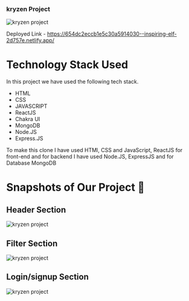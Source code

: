 
### kryzen Project ####


![kryzen project](https://github.com/Rahulzhp/photos/assets/107567053/9fc24446-f2c0-4fdf-9055-5ac4f400ae4b)


Deployed Link - https://654dc2eccb1e5c30a5914030--inspiring-elf-2d757e.netlify.app/



# Technology Stack Used

In this project we have used the following tech stack.

- HTML
- CSS
- JAVASCRIPT
- ReactJS
- Chakra UI
- MongoDB
- Node.JS
- Express.JS


To make this clone I have used HTMl, CSS and JavaScript, ReactJS for front-end and for backend I have used Node.JS, ExpressJS and for Database MongoDB


# Snapshots of Our Project 📸

## Header Section

![kryzen project](https://github.com/Rahulzhp/photos/assets/107567053/7b0825f4-5b08-44e8-8d28-6da3cdd95296)


## Filter Section
![kryzen project](https://github.com/Rahulzhp/photos/assets/107567053/4efed085-e4c3-40b2-8e97-7358fcd04769)



## Login/signup Section

![kryzen project](https://github.com/Rahulzhp/buycar/assets/107567053/e9eca471-393a-4238-b7fb-b2385467aa2d)






